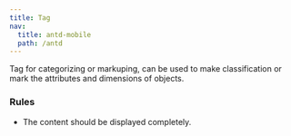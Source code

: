 ```yaml
---
title: Tag
nav:
  title: antd-mobile
  path: /antd
---
```


Tag for categorizing or markuping, can be used to make classification or mark the attributes and dimensions of objects.

### Rules

- The content should be displayed completely.

<code src="./demo/basic.tsx" />

<API/>